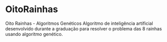 # OitoRainhas
Oito Rainhas - Algoritmos Genéticos
Algoritmo de inteligência artificial desenvolvido durante a graduação para resolver o problema das 8 rainhas usando algoritmo genético.
